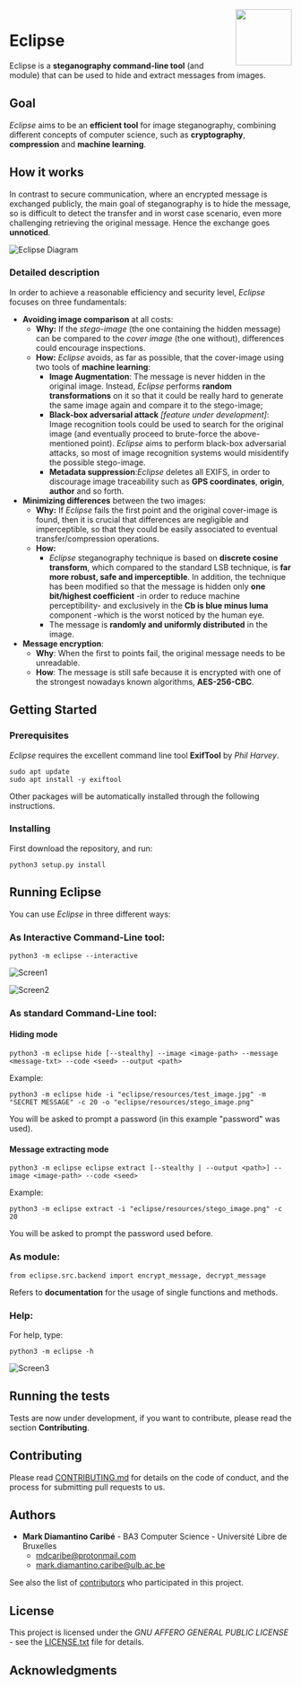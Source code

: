 <img src="eclipse/resources/eclipse_icon.png" align="right" width="100"/>


# Eclipse

Eclipse is a **steganography command-line tool** (and module) that can be used to hide and extract messages from images.

## Goal
*Eclipse* aims to be an **efficient tool** for image steganography, combining different concepts of computer science, such as **cryptography**, **compression** and **machine learning**.

## How it works
In contrast to secure communication, where an encrypted message is exchanged publicly, the main goal of steganography is to hide the message, so is difficult to detect the transfer and in worst case scenario, even more challenging retrieving the original message. Hence the exchange goes **unnoticed**.

![Eclipse Diagram](eclipse/resources/eclipse_diagram.png)

### Detailed description
In order to achieve a reasonable efficiency and security level, *Eclipse* focuses on three fundamentals:
- **Avoiding image comparison** at  all costs:
	- **Why:** If the *stego-image* (the one containing the hidden message) can be compared to the *cover image* (the one without), differences could encourage inspections.
	- **How:**  *Eclipse* avoids, as far as possible, that the cover-image using two tools of **machine learning**:
		- **Image Augmentation**: The message is never hidden in the original image. Instead, *Eclipse* performs **random transformations** on it so that it could be really hard to generate the same image again and compare it to the stego-image;
		- **Black-box adversarial attack** *[feature under development]*: Image recognition tools could be used to search for the original image (and eventually proceed to brute-force the above-mentioned point). *Eclipse* aims to perform black-box adversarial attacks, so most of image recognition systems would misidentify the possible stego-image.
		- **Metadata suppression**:*Eclipse* deletes all EXIFS, in order to discourage image traceability such as **GPS coordinates**, **origin**, **author** and so forth.
- **Minimizing differences** between the two images:
	- **Why:**  If *Eclipse* fails the first point and the original cover-image is found,  then it is crucial that differences are negligible and imperceptible, so that they could be easily associated to eventual transfer/compression operations.
	- **How:**  
		- *Eclipse* steganography technique is based on **discrete cosine transform**, which compared to the standard LSB technique, is **far more robust, safe and imperceptible**. In addition, the technique has been modified so that the message is hidden only **one bit/highest coefficient** -in order to reduce machine perceptibility- and exclusively in the **Cb is blue minus luma** component -which is the worst noticed by the human eye.
		- The message is **randomly and uniformly distributed** in the image.
- **Message encryption**:
	- **Why**: When the first to points fail, the original message needs to be unreadable.
	- **How**: The message is still safe because it is encrypted with one of the strongest nowadays known algorithms, **AES-256-CBC**.

## Getting Started

### Prerequisites

*Eclipse* requires the excellent command line tool **ExifTool** by *Phil Harvey*.

```
sudo apt update
sudo apt install -y exiftool
```
Other packages will be automatically installed through the following instructions.

### Installing

First download the repository, and run:

```
python3 setup.py install
```

## Running Eclipse
You can use *Eclipse* in three different ways:
### As **Interactive Command-Line tool**:
```
python3 -m eclipse --interactive
```
![Screen1](eclipse/resources/screen1.png)

![Screen2](eclipse/resources/screen2.png)


### As **standard Command-Line tool**:
#### Hiding mode
```
python3 -m eclipse hide [--stealthy] --image <image-path> --message <message-txt> --code <seed> --output <path>
```
Example:
```
python3 -m eclipse hide -i "eclipse/resources/test_image.jpg" -m "SECRET MESSAGE" -c 20 -o "eclipse/resources/stego_image.png"
```
You will be asked to prompt a password (in this example "password" was used).
#### Message extracting mode
```
python3 -m eclipse eclipse extract [--stealthy | --output <path>] --image <image-path> --code <seed>
```
Example:
```
python3 -m eclipse extract -i "eclipse/resources/stego_image.png" -c 20
```
You will be asked to prompt the password used before.

### As **module**:
```
from eclipse.src.backend import encrypt_message, decrypt_message
```
Refers to **documentation** for the usage of single functions and methods.

### Help:
For help, type:
```
python3 -m eclipse -h
```
![Screen3](eclipse/resources/screen3.png)


## Running the tests

Tests are now under development, if you want to contribute, please read the section **Contributing**.


## Contributing

Please read [CONTRIBUTING.md](https://gist.github.com/PurpleBooth/b24679402957c63ec426) for details on the code of conduct, and the process for submitting pull requests to us.


## Authors

* **Mark Diamantino Caribé** - BA3 Computer Science - Université Libre de Bruxelles
	* mdcaribe@protonmail.com
	* mark.diamantino.caribe@ulb.ac.be

See also the list of [contributors](https://github.com/mdiamantino/eclipse/contributors) who participated in this project.

## License

This project is licensed under the *GNU AFFERO GENERAL PUBLIC LICENSE* - see the [LICENSE.txt](LICENSE.txt) file for details.

## Acknowledgments

